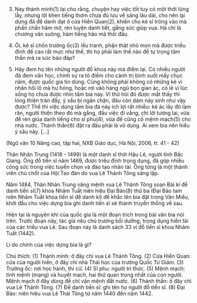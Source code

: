 3. Nay thánh minh(1) lại cho rằng, chuyện hay việc tốt tuy có một thời lừng lẫy, nhưng lời khen tiếng thơm chưa đủ lưu về sáng lâu dài, cho nên lại dựng đá để danh dạt ở cửa Hiền Quan(2), khiến cho kẻ sĩ trông vào mà phấn chấn hăm mở, rèn luyện danh tiết, gắng sức giúp vua. Há chỉ là chương văn suông, hàm tiếng hão mà thôi đâu.

4. Ôi, kẻ sĩ chốn trường ốc(3) lều tranh, phận thật nhỏ mọn mà được triều đình để cao rất mực như thế, thì họ phải làm thế nào để tự trọng tâm thần mà ra sức báo đáp?

5. Hãy đem họ tên những người đỗ khoa này mà điểm lại. Có nhiều người đã đem văn học, chính sự ra tô điểm cho cảnh trị bình suốt mấy chục năm, được quốc gia tin dùng. Cũng không phải không có những kẻ vì nhân hồi lộ mà hư hỏng, hoặc rơi vào hàng ngũ bọn gian ác, có lẽ vì lúc sống họ chưa được nhìn tấm bia này. Vì thử hỏi đó được mắt thấy thì lòng thiện tràn đầy, ý xấu bị ngăn chặn, đâu còn dám nảy sinh như vậy được? Thế thì việc dựng tấm bia đá này ích lợi rất nhiều: kẻ ác lấy đó làm răn, người thiện theo đó mà gắng, đấu việc đi vắng, chi lời tương lai, vừa để rèn giũa danh tiếng cho sĩ phu(4), vừa để cũng cố mệnh mạch(5) cho nhà nước. Thánh thần(6) đặt ra đâu phải là vô dụng. Ai xem bia nên hiểu ý sâu này. [...]

(Ngữ văn 10 Nâng cao, tập hai, NXB Giáo dục, Hà Nội, 2006, tr. 41 - 42)

Thân Nhân Trung (1418 - 1499) là một danh sĩ thời Hậu Lê, người tỉnh Bắc Giang. Ông đỗ tiến sĩ năm 1469, được triều đình trọng dụng, đã góp nhiều công sức trong việc tuyển chọn và đào tạo nhân tài. Ông từng là một thành viên chủ chốt của Hội Tao đàn do vua Lê Thánh Tông sáng lập.

Năm 1484, Thân Nhân Trung vâng mệnh vua Lê Thánh Tông soạn Bài kí đề danh tiến sĩ(7) khoa Nhâm Tuất niên hiệu Đại Bảo(8) thứ ba (Đại Bảo tam niên Nhâm Tuất khoa tiến sĩ đề danh kí) để khắc lên bia đặt trong Văn Miếu, khởi đầu cho việc dựng bia ghi danh tiến sĩ sẽ thành truyền thống về sau.

Hiện tại là nguyên khí của quốc gia là một đoạn trích trong bài văn bia nói trên. Trước đoạn này, tác giả nêu chủ trương bồi dưỡng, trọng dụng hiền tài của các triều vua Lê. Sau đoạn này là danh sách 33 vị đỗ tiến sĩ khoa Nhâm Tuất (1442).

Lí do chính của việc dựng bia là gì?

Chú thích:
(1) Thánh minh: ở đây chỉ vua Lê Thánh Tông.
(2) Cửa Hiền Quan: cửa của người hiền, ở đây chỉ nhà Thái học của trường Quốc Tử Giám.
(3) Trường ốc: nơi học hành, thi cử.
(4) Sĩ phu: người trí thức.
(5) Mệnh mạch: tinh mệnh (mạng) và huyết mạch, hai thứ quan trọng nhất của con người. Mệnh mạch ở đây dùng để chỉ vận mệnh đất nước.
(6) Thánh thần: ở đây chỉ vua Lê Thánh Tông.
(7) Đề danh tiến sĩ: ghi tên họ người đỗ tiến sĩ.
(8) Đại Bảo: niên hiệu vua Lê Thái Tông từ năm 1440 đến năm 1442.